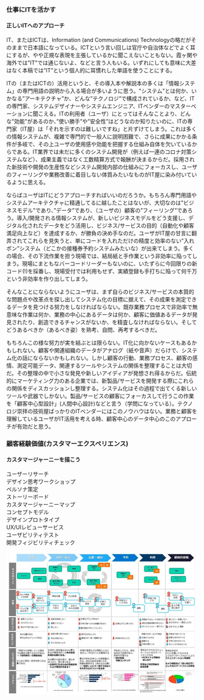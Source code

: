 ### 仕事にITを活かす

#### 正しいITへのアプローチ 　

IT、またはICTは、Information (and Communications) Technologyの略だがそのままで日本語になっている。ICTという言い回しは官庁や自治体などでよく耳にするが、やや正規な表現を主張しているかに聞こえないこともない。霞ヶ関や海外では"IT"では通じないよ、などと言う人もいる。いずれにしても意味に大差はなく本稿では”IT”という個人的に耳慣れした単語を使うことにする。 　

ITの（またはICTの）活用というと、その導入本や解説本の多くは「情報システム」の専門用語の説明から入る場合が多いように思う。"システム"とは何か、いかなる”アーキテクチャ”か、どんな”テクノロジ”で構成されているか、など、ITの専門家、システムデザイナーやシステムエンジニア、ITベンダーのマスターベーションに聞こえる。ITの利用者（ユーザ）にとってはそんなことより、どんな"効能"があるのか、”使い勝手”や”安全性”はどうなのか知りたいのに、ITの専門家（IT屋）は「それを示すのは難しいですね」と片ずけてしまう。これは多くの情報システムが、複雑で専門的で一般人に説明困難で、さらに成果にかかる条件が多岐で、その上ユーザの使用感や効能を把握する仕組み自体を欠いているからである。IT業界では未だに多くのシステム開発が（例えば一連のコロナ対策システムなど）、成果主義ではなく工数精算方式で報酬が決まるからだ。採用された新技術や開発の生産性などシステム開発内部の仕組みにフォーカスし、ユーザのフィーリングや業務改善に着目しない体質みたいなものがIT屋に染み付いているように思える。 　

ならばユーザはITにどうアプローチすればいいのだろうか。もちろん専門用語やシステムアーキテクチャに精通してるに越したことはないが、大切なのは"ビジネスモデル"であり、”データ”であり、（ユーザの）顧客の”フィーリング”であろう。導入/開発される情報システムが、新しいビジネスモデルをどう支援し、デジタル化されたデータをどう活用し、ビジネス/サービスの目的（自動化や顧客満足向上など）を達成するか、が勝負の決め手なのだ。ユーザがIT屋の甘言に翻弄されてこれらを見失うと、単にコードを入れただけの精度と効率のない”入れポン”システム（どこかの接種券予約システムみたいな）が出来てしまう。多くの場合、その下流作業を担う現場では、結局紙と手作業という非効率に陥ってしまう。現場にまともなバーコードリーダーもないのに、いたずらに今回限りの新コード(!)を採番し、現場受付では利用もせず、実績登録も手打ちに陥って何千万という非効率を作り出してしまう。　　

そんなことにならないようにユーザは、まず自らのビジネス/サービスの本質的な問題点や改革点を探し出してシステム化の目標に据えて、その成果を測定できるデータを見つける努力をしなければならない。既存業務プロセスで非効率で無意味な作業は何か、業務の中心にあるデータは何か、顧客に価値あるデータが発見されたり、創造できるチャンスがないか、を精査しなければならない。そしてどうあるべきか（あるべき姿）を熟考、自問、再考するべきだ。　　

もちろんこの様な努力が実を結ぶとは限らない。IT化に向かないケースもあるかもしれない。顧客や関連組織のデータがアナログ（紙や音声）だらけで、システム化の話にならないかもしれない。しかし顧客の行動、業務プロセス、顧客の感情、測定可能データ、関連するツールやシステムの関係を整理することは大切だ。その整理の中で小さな発見や新しいアイディアが発想され得るからだ。伝統的にマーケティング力のある企業では、新製品/サービスを開発する際にこれらの関係をディスカッションし整理する。システム化はその過程で出てくる新しいツールや武器でしかない。製品/サービスの顧客にフォーカスして行うこの作業を「顧客中心型設計」(人間中心設計)などと言う（学問になっている）。テクノロジ崇拝の技術屋ばっかりのITベンダーにはこのノウハウはない。業務と顧客を理解しているユーザがIT活用を考える時、顧客中心のデータ中心のこのアプローチが有効だと思う。　　

### 顧客経験価値(カスタマーエクスペリエンス)
#### カスタマージャーニーを描こう

ユーザーリサーチ  
デザイン思考ワークショップ  
ペルソナ策定  
ストーリーボード  
カスタマージャーニーマップ  
コンセプトモデル  
デザインプロトタイプ  
UX/UIレビューサービス  
ユーザビリティテスト  
開発フィジビリティチェック  

![CustomerJourneyMap_DL_rev1](CustomerJourneyMap_DL_rev1.jpeg)

